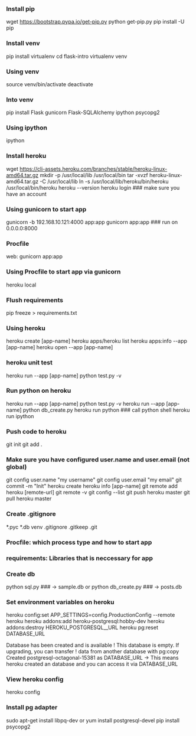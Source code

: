 ### Install pip
wget https://bootstrap.pypa.io/get-pip.py
python get-pip.py
pip install -U pip

### Install venv
pip install virtualenv
cd flask-intro
virtualenv venv

### Using venv
source venv/bin/activate
deactivate

### Into venv
pip install Flask gunicorn Flask-SQLAlchemy ipython psycopg2

### Using ipython
ipython

### Install heroku
wget https://cli-assets.heroku.com/branches/stable/heroku-linux-amd64.tar.gz
mkdir -p /usr/local/lib /usr/local/bin
tar -xvzf heroku-linux-amd64.tar.gz -C /usr/local/lib
ln -s /usr/local/lib/heroku/bin/heroku /usr/local/bin/heroku
heroku --version
heroku login ### make sure you have an account

### Using gunicorn to start app
gunicorn -b 192.168.10.121:4000 app:app
gunicorn app:app ### run on 0.0.0.0:8000

### Procfile
web: gunicorn app:app

### Using Procfile to start app via gunicorn
heroku local

### Flush requirements
pip freeze > requirements.txt

### Using heroku
heroku create [app-name]
heroku apps/heroku list
heroku apps:info --app [app-name]
heroku open --app [app-name]

### heroku unit test
heroku run --app [app-name] python test.py -v

### Run python on heroku
heroku run --app [app-name] python test.py -v
heroku run --app [app-name] python db_create.py
heroku run python ### call python shell
heroku run ipython 

### Push code to heroku
git init
git add .
### Make sure you have configured user.name and user.email (not global)
git config user.name "my username"
git config user.email "my email"
git commit -m "Init"
heroku create
heroku info [app-name]
git remote add heroku [remote-url]
git remote -v
git config --list
git push heroku master
git pull heroku master

### Create .gitignore
*.pyc
*.db
venv
.gitignore
.gitkeep
.git

### Procfile: which process type and how to start app
### requirements: Libraries that is neccessary for app


### Create db
python sql.py ### -> sample.db
or
python db_create.py ### -> posts.db

### Set environment variables on heroku
heroku config:set APP_SETTINGS=config.ProductionConfig --remote heroku
heroku addons:add heroku-postgresql:hobby-dev
heroku addons:destroy HEROKU_POSTGRESQL_<color>_URL
heroku pg:reset DATABASE_URL

Database has been created and is available
 ! This database is empty. If upgrading, you can transfer
 ! data from another database with pg:copy
Created postgresql-octagonal-15381 as DATABASE_URL
-> This means heroku created an database and you can access it via DATABASE_URL

### View heroku config
heroku config

### Install pg adapter
sudo apt-get install libpq-dev
or
yum install postgresql-devel
pip install psycopg2
